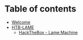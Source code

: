 # Table of contents

* [Welcome](README.md)
* [HTB-LAME](htb-home.md)
  * [HackTheBox - Lame Machine](htb-lame/hackthebox-lame-machine.md)
